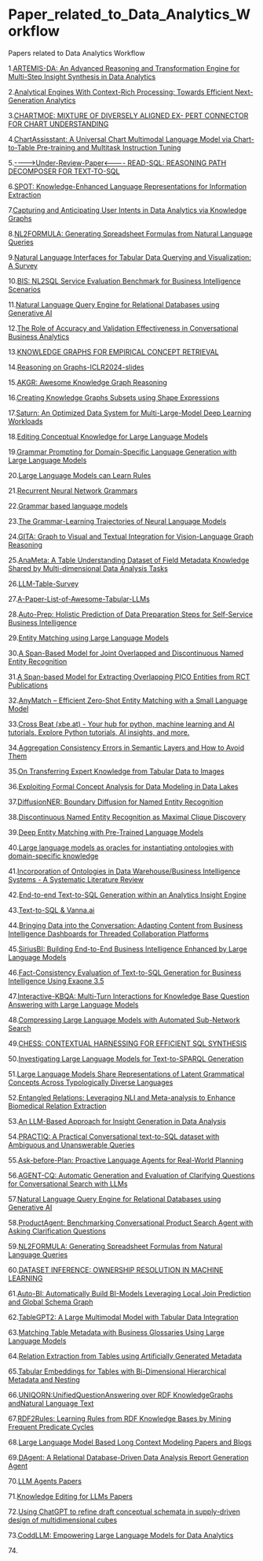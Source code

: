 # Paper_related_to_Data_Analytics_Workflow

Papers related to Data Analytics Workflow

1.[ARTEMIS-DA: An Advanced Reasoning and Transformation
Engine for Multi-Step Insight Synthesis in Data Analytics](https://arxiv.org/pdf/2412.14146)

2.[Analytical Engines With Context-Rich Processing:
Towards Efficient Next-Generation Analytics](https://arxiv.org/pdf/2212.07517)

3.[CHARTMOE: MIXTURE OF DIVERSELY ALIGNED EX-
PERT CONNECTOR FOR CHART UNDERSTANDING](https://arxiv.org/pdf/2409.03277)

4.[ChartAssisstant: A Universal Chart Multimodal Language Model via
Chart-to-Table Pre-training and Multitask Instruction Tuning](https://arxiv.org/pdf/2401.02384)

5.[---->Under-Review-Paper<---- READ-SQL: REASONING PATH DECOMPOSER FOR
TEXT-TO-SQL](https://openreview.net/pdf?id=dHAPEcxyLv)

6.[SPOT: Knowledge-Enhanced Language Representations for
Information Extraction](https://arxiv.org/pdf/2208.09625)

7.[Capturing and Anticipating User Intents in Data
Analytics via Knowledge Graphs](https://arxiv.org/pdf/2411.01023v1)

8.[NL2FORMULA: Generating Spreadsheet Formulas from Natural
Language Queries](https://arxiv.org/pdf/2402.14853)

9.[Natural Language Interfaces for Tabular Data
Querying and Visualization: A Survey](https://arxiv.org/pdf/2310.17894v3)

10.[BIS: NL2SQL Service Evaluation
Benchmark for Business Intelligence Scenarios](https://arxiv.org/pdf/2410.22925)

11.[Natural Language Query Engine for Relational Databases
using Generative AI](https://arxiv.org/pdf/2410.07144)

12.[The Role of Accuracy and Validation Effectiveness in
Conversational Business Analytics](https://arxiv.org/pdf/2411.12128v2)

13.[KNOWLEDGE GRAPHS FOR EMPIRICAL CONCEPT RETRIEVAL](https://arxiv.org/pdf/2404.07008v1)

14.[Reasoning on Graphs-ICLR2024-slides](https://github.com/RManLuo/reasoning-on-graphs/blob/master/Reasoning%20on%20Graphs-ICLR2024-slides.pdf)

15.[AKGR: Awesome Knowledge Graph Reasoning](https://github.com/LIANGKE23/Awesome-Knowledge-Graph-Reasoning)

16.[Creating Knowledge Graphs Subsets using
Shape Expressions](https://arxiv.org/pdf/2110.11709)

17.[Saturn: An Optimized Data System for Multi-Large-Model Deep
Learning Workloads](https://arxiv.org/pdf/2309.01226v2)

18.[Editing Conceptual Knowledge for Large Language Models](https://arxiv.org/pdf/2403.06259)

19.[Grammar Prompting for Domain-Specific Language
Generation with Large Language Models](https://arxiv.org/pdf/2305.19234)

20.[Large Language Models can Learn Rules](https://arxiv.org/pdf/2310.07064)

21.[Recurrent Neural Network Grammars](https://arxiv.org/pdf/1602.07776)

22.[Grammar based language models](https://wwwhomes.uni-bielefeld.de/gibbon/Handbooks/gibbon_handbook_1997/node228.html)

23.[The Grammar-Learning Trajectories of Neural Language Models](https://aclanthology.org/2022.acl-long.568.pdf)

24.[GITA: Graph to Visual and Textual Integration
for Vision-Language Graph Reasoning](https://arxiv.org/pdf/2402.02130)

25.[AnaMeta: A Table Understanding Dataset of Field Metadata Knowledge
Shared by Multi-dimensional Data Analysis Tasks](https://arxiv.org/pdf/2209.00946)

26.[LLM-Table-Survey](https://github.com/godaai/llm-table-survey)

27.[A-Paper-List-of-Awesome-Tabular-LLMs](https://github.com/Y-Sui/Awesome-Tabular-LLMs)

28.[Auto-Prep: Holistic Prediction of Data Preparation Steps for
Self-Service Business Intelligence](https://www.microsoft.com/en-us/research/wp-content/uploads/2025/04/Auto_Prep__VLDB_2025.pdf)

29.[Entity Matching using Large Language Models](https://arxiv.org/pdf/2310.11244v4)

30.[A Span-Based Model for Joint Overlapped and Discontinuous
Named Entity Recognition](https://aclanthology.org/2021.acl-long.372.pdf)

31.[A Span-based Model for Extracting Overlapping PICO Entities
from RCT Publications](https://arxiv.org/pdf/2401.06791v1)

32.[AnyMatch – Efficient Zero-Shot Entity Matching
with a Small Language Model](https://arxiv.org/pdf/2409.04073v1)

33.[Cross Beat (xbe.at) - Your hub for python, machine learning and AI tutorials. Explore Python tutorials, AI insights, and more.](https://github.com/xbeat/Machine-Learning/tree/main)

34.[Aggregation Consistency Errors in Semantic Layers and How to
Avoid Them](https://arxiv.org/pdf/2307.00417)

35.[On Transferring Expert Knowledge from Tabular
Data to Images](https://proceedings.mlr.press/v243/jiang24a/jiang24a.pdf)

36.[Exploiting Formal Concept Analysis for Data
Modeling in Data Lakes](https://arxiv.org/pdf/2408.13265)

37.[DiffusionNER: Boundary Diffusion for Named Entity Recognition](https://arxiv.org/pdf/2305.13298)

38.[Discontinuous Named Entity Recognition as Maximal Clique Discovery](https://arxiv.org/pdf/2106.00218)

39.[Deep Entity Matching with Pre-Trained Language Models](https://arxiv.org/pdf/2004.00584)

40.[Large language models as oracles for instantiating ontologies with domain-specific knowledge](https://www.sciencedirect.com/science/article/pii/S0950705124015740#fn13)

41.[Incorporation of Ontologies in Data Warehouse/Business Intelligence Systems - A Systematic Literature Review](https://www.sciencedirect.com/science/article/pii/S266709682200074X)

42.[End-to-end Text-to-SQL Generation within an
Analytics Insight Engine](https://arxiv.org/pdf/2406.12104)

43.[Text-to-SQL & Vanna.ai](https://github.com/r0mymendez/text-to-sql)

44.[Bringing Data into the Conversation: Adapting Content from Business
Intelligence Dashboards for Threaded Collaboration Platforms](https://arxiv.org/pdf/2408.00242v2)

45.[SiriusBI: Building End-to-End Business Intelligence Enhanced by
Large Language Models](https://arxiv.org/pdf/2411.06102v1)

46.[Fact-Consistency Evaluation of Text-to-SQL Generation for
Business Intelligence Using Exaone 3.5](https://arxiv.org/pdf/2505.00060v1)

47.[Interactive-KBQA: Multi-Turn Interactions for Knowledge Base Question
Answering with Large Language Models](https://arxiv.org/pdf/2402.15131v3)

48.[Compressing Large Language Models with Automated Sub-Network Search](https://arxiv.org/pdf/2410.06479)

49.[CHESS: CONTEXTUAL HARNESSING FOR EFFICIENT SQL SYNTHESIS](https://arxiv.org/pdf/2405.16755v3)

50.[Investigating Large Language Models for Text-to-SPARQL Generation](https://aclanthology.org/2025.knowledgenlp-1.5.pdf)

51.[Large Language Models Share Representations of Latent Grammatical
Concepts Across Typologically Diverse Languages](https://arxiv.org/pdf/2501.06346v1)

52.[Entangled Relations: Leveraging NLI and Meta-analysis
to Enhance Biomedical Relation Extraction](https://arxiv.org/pdf/2406.00226)

53.[An LLM-Based Approach for Insight Generation in Data Analysis](https://arxiv.org/pdf/2503.11664)

54.[PRACTIQ: A Practical Conversational text-to-SQL dataset with
Ambiguous and Unanswerable Queries](https://arxiv.org/pdf/2410.11076v1)

55.[Ask-before-Plan: Proactive Language Agents for Real-World Planning](https://arxiv.org/pdf/2406.12639v1)

56.[AGENT-CQ: Automatic Generation and Evaluation of Clarifying Questions
for Conversational Search with LLMs](https://arxiv.org/pdf/2410.19692)

57.[Natural Language Query Engine for Relational Databases
using Generative AI](https://arxiv.org/pdf/2410.07144v1)

58.[ProductAgent: Benchmarking Conversational Product Search Agent
with Asking Clarification Questions](https://arxiv.org/pdf/2407.00942v1)

59.[NL2FORMULA: Generating Spreadsheet Formulas from Natural
Language Queries](https://arxiv.org/pdf/2402.14853v1)

60.[DATASET INFERENCE:
OWNERSHIP RESOLUTION IN MACHINE LEARNING](https://arxiv.org/pdf/2104.10706)

61.[Auto-BI: Automatically Build BI-Models
Leveraging Local Join Prediction and Global Schema Graph](https://arxiv.org/pdf/2306.12515)

62.[TableGPT2: A Large Multimodal Model
with Tabular Data Integration](https://arxiv.org/pdf/2411.02059?)

63.[Matching Table Metadata with Business Glossaries
Using Large Language Models](https://arxiv.org/pdf/2309.11506)

64.[Relation Extraction from Tables using Artificially Generated Metadata](https://arxiv.org/pdf/2108.10750)

65.[Tabular Embeddings for Tables with Bi-Dimensional
Hierarchical Metadata and Nesting](https://www.arxiv.org/pdf/2502.15819)

66.[UNIQORN:UnifiedQuestionAnswering over RDF KnowledgeGraphs
andNatural Language Text](https://arxiv.org/pdf/2108.08614)

67.[RDF2Rules: Learning Rules from RDF Knowledge Bases
by Mining Frequent Predicate Cycles](https://arxiv.org/pdf/1512.07734)

68.[Large Language Model Based Long Context Modeling Papers and Blogs](https://github.com/Xnhyacinth/Awesome-LLM-Long-Context-Modeling)

69.[DAgent: A Relational Database-Driven Data Analysis Report
Generation Agent](https://arxiv.org/pdf/2503.13269v2)

70.[LLM Agents Papers](https://github.com/zjunlp/LLMAgentPapers)

71.[Knowledge Editing for LLMs Papers](https://github.com/zjunlp/KnowledgeEditingPapers)

72.[Using ChatGPT to refine draft conceptual schemata
in supply-driven design of multidimensional cubes](https://arxiv.org/pdf/2502.02238v1)

73.[CoddLLM: Empowering Large Language Models for Data
Analytics](https://arxiv.org/pdf/2502.00329v1)

74.[]()


